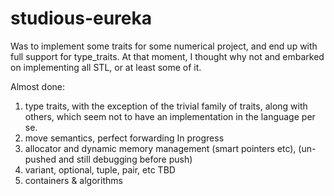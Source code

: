 # studious-eureka

Was to implement some traits for some numerical project, and end up with full support for type_traits. 
At that moment, I thought why not and embarked on implementing all STL, or at least some of it.

Almost done:
   1. type traits, with the exception of the trivial family of traits, along with others, which seem not to have an implementation in the language per se.
   2. move semantics, perfect forwarding
In progress
   1. allocator and dynamic memory management (smart pointers etc), (un-pushed and still debugging before push)
   2. variant, optional, tuple, pair, etc
TBD
   1. containers & algorithms